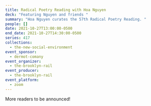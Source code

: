 ```yaml
---
title: Radical Poetry Reading with Hoa Nguyen
deck: "Featuring Nguyen and friends "
summary: "Hoa Nguyen curates the 57th Radical Poetry Reading. "
people: []
date: 2021-10-27T13:00:00-0500
end_date: 2021-10-27T14:30:00-0500
series: 417
collections:
  - the-new-social-environment
event_sponsor:
  - dermot-comany
event_organizer:
  - the-brooklyn-rail
event_producer:
  - the-brooklyn-rail
event_platform:
  - zoom
---
```

More readers to be announced!